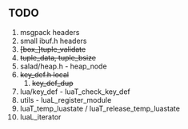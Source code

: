 ## TODO

1. msgpack headers
2. small ibuf.h headers
3. ~~[box_]tuple_validate~~
4. ~~tuple_data, tuple_bsize~~
5. salad/heap.h - heap_node
6. ~~key_def.h local~~
   1. ~~key_def_dup~~
7. lua/key_def - luaT_check_key_def
8. utils - luaL_register_module
9. luaT_temp_luastate / luaT_release_temp_luastate
10. luaL_iterator
